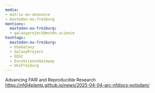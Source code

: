 ```yaml
---
media:
- matrix-eu-announce
- mastodon-eu-freiburg
mentions:
  mastodon-eu-freiburg:
  - galaxyproject@mstdn.science
hashtags:
  mastodon-eu-freiburg:
  - UseGalaxy
  - GalaxyProject
  - EOSC
  - EuroScienceGateway
  - UniFreiburg
---
```

Advancing FAIR and Reproducible Research
https://nfdi4plants.github.io/news/2025-04-04-arc-nfdixcs-potsdam/